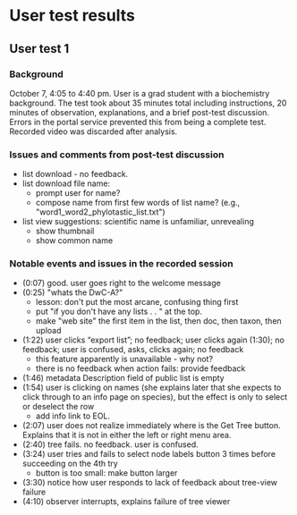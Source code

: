 # User test results 

## User test 1

### Background

October 7, 4:05 to 4:40 pm.  User is a grad student with a biochemistry background.  The test took about 35 minutes total including instructions, 20 minutes of observation, explanations, and a brief post-test discussion.  Errors in the portal service prevented this from being a complete test. Recorded video was discarded after analysis.  

### Issues and comments from post-test discussion 
* list download - no feedback. 
* list download file name: 
   * prompt user for name? 
   * compose name from first few words of list name?  (e.g., "word1_word2_phylotastic_list.txt")
* list view suggestions: scientific name is unfamiliar, unrevealing
   * show thumbnail
   * show common name

### Notable events and issues in the recorded session 
* (0:07) good.  user goes right to the welcome message
* (0:25) "whats the DwC-A?" 
   * lesson: don't put the most arcane, confusing thing first 
   * put "if you don't have any lists . . " at the top.  
   * make "web site" the first item in the list, then doc, then taxon, then upload
* (1:22) user clicks “export list”; no feedback; user clicks again (1:30); no feedback; user is confused, asks, clicks again; no feedback
   * this feature apparently is unavailable - why not?
   * there is no feedback when action fails: provide feedback
* (1:46) metadata Description field of public list is empty
* (1:54) user is clicking on names (she explains later that she expects to click through to an info page on species), but the effect is only to select or deselect the row
   * add info link to EOL.  
* (2:07) user does not realize immediately where is the Get Tree button.  Explains that it is not in either the left or right menu area. 
* (2:40) tree fails.  no feedback.  user is confused.  
* (3:24) user tries and fails to select node labels button 3 times before succeeding on the 4th try
   * button is too small: make button larger
* (3:30) notice how user responds to lack of feedback about tree-view failure
* (4:10) observer interrupts, explains failure of tree viewer 
